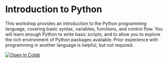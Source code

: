 # Introduction to Python

This workshop provides an introduction to the Python programming language, covering basic syntax, variables, functions, and control flow. You will learn enough Python to write basic scripts, and to allow you to explore the rich environment of Python packages available. Prior experience with programming in another language is helpful, but not required.

[![Open In Colab](https://colab.research.google.com/assets/colab-badge.svg)](https://colab.research.google.com/github/NCSU-Libraries/data-viz-workshops/blob/master/Introduction_to_Python/intro_to_python.ipynb)
